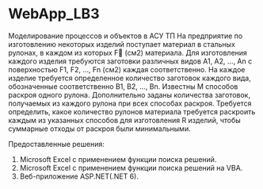 # WebApp_LB3
Моделирование процессов и объектов в АСУ ТП
На предприятие по изготовлению некоторых изделий поступает материал в стальных рулонах, в каждом из которых F (см2) материала. Для изготовления каждого изделия требуются заготовки различных видов А1, A2, …, An с поверхностью F1, F2, …, Fn (см2) каждая соответственно. На каждое изделие требуется определенное количество заготовок каждого вида, обозначенные соответственно B1, B2, …, Bn. Известны M способов раскроя одного рулона. Дополнительно заданы количества заготовок, получаемых из каждого рулона при всех способах раскроя.
Требуется определить, какое количество рулонов материала требуется раскроить каждым из указанных способов для изготовления R изделий, чтобы суммарные отходы от раскроя были минимальными.

Предоставленные решения:
1. Microsoft Excel с применением функции поиска решений.
2. Microsoft Excel с применением функции поиска решений на VBA.
3. Веб-приложение ASP.NET(.NET 6).
